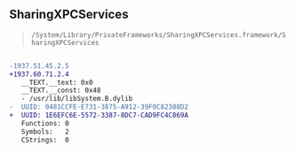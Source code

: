 ## SharingXPCServices

> `/System/Library/PrivateFrameworks/SharingXPCServices.framework/SharingXPCServices`

```diff

-1937.51.45.2.5
+1937.60.71.2.4
   __TEXT.__text: 0x0
   __TEXT.__const: 0x48
   - /usr/lib/libSystem.B.dylib
-  UUID: 0481CCFE-E731-3875-A912-39F0C82388D2
+  UUID: 1E6EFC6E-5572-3387-8DC7-CAD9FC4C869A
   Functions: 0
   Symbols:   2
   CStrings:  0

```
